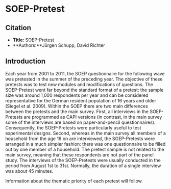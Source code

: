 # SOEP-Pretest

## Citation

* **Title:** SOEP-Pretest
* **Authors:**Jürgen Schupp, David Richter           

## Introduction

Each year from 2001 to 2011, the SOEP questionnaire for the following wave was pretested in the summer of the preceding year. The objective of these pretests was to test new modules and modifications of questions.
The SOEP-Pretest went far beyond the standard format of a pretest: the sample size was around 1,000 respondents per year and can be considered representative for the German resident population of 16 years and older (Siegel et al. 2009).
Within the SOEP there are two main differences between the pretests and the main survey.
First, all interviews in the SOEP-Pretests are programmed as CAPI versions (in contrast, in the main survey some of the interviews are based on paper-and-pencil questionnaires). Consequently, the SOEP-Pretests were particularly useful to test experimental designs.
Second, whereas in the main survey all members of a household from the age 16 on are interviewed, the SOEP-Pretests were arranged in a much simpler fashion: there was one questionnaire to be filled out by one member of a household.
The pretest sample is not related to the main survey, meaning that these respondents are not part of the panel study. The interviews of the SOEP-Pretests were usually conducted in the period from August 1st to 31st. Normally, the duration of a single interview was about 45 minutes.

Information about the thematic priority of each pretest will follow.
